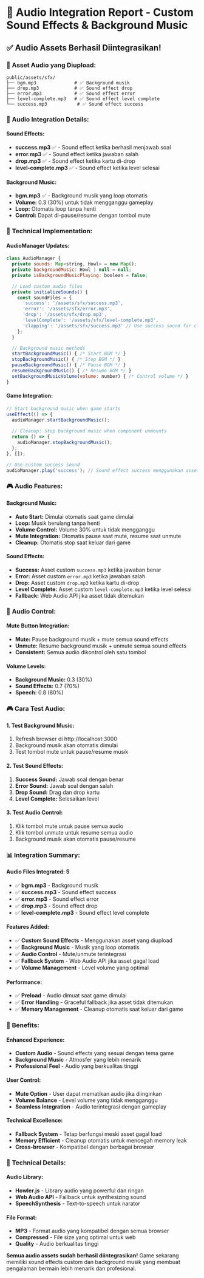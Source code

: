 # 🎵 Audio Integration Report - Custom Sound Effects & Background Music

## ✅ Audio Assets Berhasil Diintegrasikan!

### 📁 **Asset Audio yang Diupload:**

```
public/assets/sfx/
├── bgm.mp3              # ✅ Background musik
├── drop.mp3             # ✅ Sound effect drop
├── error.mp3            # ✅ Sound effect error
├── level-complete.mp3   # ✅ Sound effect level complete
└── success.mp3           # ✅ Sound effect success
```

### 🎯 **Audio Integration Details:**

#### **Sound Effects:**
- **success.mp3** ✅ - Sound effect ketika berhasil menjawab soal
- **error.mp3** ✅ - Sound effect ketika jawaban salah
- **drop.mp3** ✅ - Sound effect ketika kartu di-drop
- **level-complete.mp3** ✅ - Sound effect ketika level selesai

#### **Background Music:**
- **bgm.mp3** ✅ - Background musik yang loop otomatis
- **Volume:** 0.3 (30%) untuk tidak mengganggu gameplay
- **Loop:** Otomatis loop tanpa henti
- **Control:** Dapat di-pause/resume dengan tombol mute

### 🔧 **Technical Implementation:**

#### **AudioManager Updates:**
```javascript
class AudioManager {
  private sounds: Map<string, Howl> = new Map();
  private backgroundMusic: Howl | null = null;
  private isBackgroundMusicPlaying: boolean = false;

  // Load custom audio files
  private initializeSounds() {
    const soundFiles = {
      'success': '/assets/sfx/success.mp3',
      'error': '/assets/sfx/error.mp3',
      'drop': '/assets/sfx/drop.mp3',
      'levelComplete': '/assets/sfx/level-complete.mp3',
      'clapping': '/assets/sfx/success.mp3' // Use success sound for clapping
    };
  }

  // Background music methods
  startBackgroundMusic() { /* Start BGM */ }
  stopBackgroundMusic() { /* Stop BGM */ }
  pauseBackgroundMusic() { /* Pause BGM */ }
  resumeBackgroundMusic() { /* Resume BGM */ }
  setBackgroundMusicVolume(volume: number) { /* Control volume */ }
}
```

#### **Game Integration:**
```javascript
// Start background music when game starts
useEffect(() => {
  audioManager.startBackgroundMusic();
  
  // Cleanup: stop background music when component unmounts
  return () => {
    audioManager.stopBackgroundMusic();
  };
}, []);

// Use custom success sound
audioManager.play('success'); // Sound effect success menggunakan asset custom
```

### 🎮 **Audio Features:**

#### **Background Music:**
- **Auto Start:** Dimulai otomatis saat game dimulai
- **Loop:** Musik berulang tanpa henti
- **Volume Control:** Volume 30% untuk tidak mengganggu
- **Mute Integration:** Otomatis pause saat mute, resume saat unmute
- **Cleanup:** Otomatis stop saat keluar dari game

#### **Sound Effects:**
- **Success:** Asset custom `success.mp3` ketika jawaban benar
- **Error:** Asset custom `error.mp3` ketika jawaban salah
- **Drop:** Asset custom `drop.mp3` ketika kartu di-drop
- **Level Complete:** Asset custom `level-complete.mp3` ketika level selesai
- **Fallback:** Web Audio API jika asset tidak ditemukan

### 🎯 **Audio Control:**

#### **Mute Button Integration:**
- **Mute:** Pause background musik + mute semua sound effects
- **Unmute:** Resume background musik + unmute semua sound effects
- **Consistent:** Semua audio dikontrol oleh satu tombol

#### **Volume Levels:**
- **Background Music:** 0.3 (30%)
- **Sound Effects:** 0.7 (70%)
- **Speech:** 0.8 (80%)

### 🎮 **Cara Test Audio:**

#### **1. Test Background Music:**
1. Refresh browser di http://localhost:3000
2. Background musik akan otomatis dimulai
3. Test tombol mute untuk pause/resume musik

#### **2. Test Sound Effects:**
1. **Success Sound:** Jawab soal dengan benar
2. **Error Sound:** Jawab soal dengan salah
3. **Drop Sound:** Drag dan drop kartu
4. **Level Complete:** Selesaikan level

#### **3. Test Audio Control:**
1. Klik tombol mute untuk pause semua audio
2. Klik tombol unmute untuk resume semua audio
3. Background musik akan otomatis pause/resume

### 📊 **Integration Summary:**

#### **Audio Files Integrated:** 5
- ✅ **bgm.mp3** - Background musik
- ✅ **success.mp3** - Sound effect success
- ✅ **error.mp3** - Sound effect error
- ✅ **drop.mp3** - Sound effect drop
- ✅ **level-complete.mp3** - Sound effect level complete

#### **Features Added:**
- ✅ **Custom Sound Effects** - Menggunakan asset yang diupload
- ✅ **Background Music** - Musik yang loop otomatis
- ✅ **Audio Control** - Mute/unmute terintegrasi
- ✅ **Fallback System** - Web Audio API jika asset gagal load
- ✅ **Volume Management** - Level volume yang optimal

#### **Performance:**
- ✅ **Preload** - Audio dimuat saat game dimulai
- ✅ **Error Handling** - Graceful fallback jika asset tidak ditemukan
- ✅ **Memory Management** - Cleanup otomatis saat keluar dari game

### 🚀 **Benefits:**

#### **Enhanced Experience:**
- **Custom Audio** - Sound effects yang sesuai dengan tema game
- **Background Music** - Atmosfer yang lebih menarik
- **Professional Feel** - Audio yang berkualitas tinggi

#### **User Control:**
- **Mute Option** - User dapat mematikan audio jika diinginkan
- **Volume Balance** - Level volume yang tidak mengganggu
- **Seamless Integration** - Audio terintegrasi dengan gameplay

#### **Technical Excellence:**
- **Fallback System** - Tetap berfungsi meski asset gagal load
- **Memory Efficient** - Cleanup otomatis untuk mencegah memory leak
- **Cross-browser** - Kompatibel dengan berbagai browser

### 🔧 **Technical Details:**

#### **Audio Library:**
- **Howler.js** - Library audio yang powerful dan ringan
- **Web Audio API** - Fallback untuk synthesizing sound
- **SpeechSynthesis** - Text-to-speech untuk narator

#### **File Format:**
- **MP3** - Format audio yang kompatibel dengan semua browser
- **Compressed** - File size yang optimal untuk web
- **Quality** - Audio berkualitas tinggi

**Semua audio assets sudah berhasil diintegrasikan!** Game sekarang memiliki sound effects custom dan background musik yang membuat pengalaman bermain lebih menarik dan profesional.
